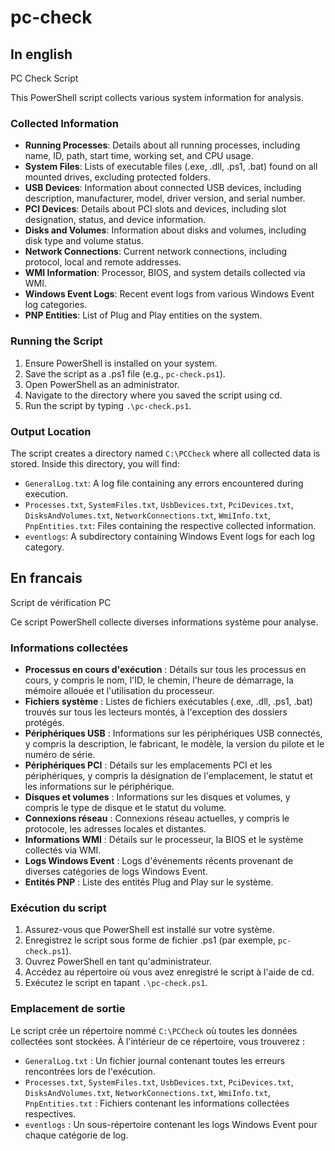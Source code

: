 # pc-check

## In english

PC Check Script

This PowerShell script collects various system information for analysis.

### Collected Information

- **Running Processes**: Details about all running processes, including name, ID, path, start time, working set, and CPU usage.
- **System Files**: Lists of executable files (.exe, .dll, .ps1, .bat) found on all mounted drives, excluding protected folders.
- **USB Devices**: Information about connected USB devices, including description, manufacturer, model, driver version, and serial number.
- **PCI Devices**: Details about PCI slots and devices, including slot designation, status, and device information.
- **Disks and Volumes**: Information about disks and volumes, including disk type and volume status.
- **Network Connections**: Current network connections, including protocol, local and remote addresses.
- **WMI Information**: Processor, BIOS, and system details collected via WMI.
- **Windows Event Logs**: Recent event logs from various Windows Event log categories.
- **PNP Entities**: List of Plug and Play entities on the system.

### Running the Script

1. Ensure PowerShell is installed on your system.
1. Save the script as a .ps1 file (e.g., `pc-check.ps1`).
1. Open PowerShell as an administrator.
1. Navigate to the directory where you saved the script using cd.
1. Run the script by typing `.\pc-check.ps1`.

### Output Location

The script creates a directory named `C:\PCCheck` where all collected data is stored. Inside this directory, you will find:

- `GeneralLog.txt`: A log file containing any errors encountered during execution.
- `Processes.txt`, `SystemFiles.txt`, `UsbDevices.txt`, `PciDevices.txt`, `DisksAndVolumes.txt`, `NetworkConnections.txt`, `WmiInfo.txt`, `PnpEntities.txt`: Files containing the respective collected information.
- `eventlogs`: A subdirectory containing Windows Event logs for each log category.

## En francais

Script de vérification PC

Ce script PowerShell collecte diverses informations système pour analyse.

### Informations collectées

- **Processus en cours d'exécution** : Détails sur tous les processus en cours, y compris le nom, l'ID, le chemin, l'heure de démarrage, la mémoire allouée et l'utilisation du processeur.
- **Fichiers système** : Listes de fichiers exécutables (.exe, .dll, .ps1, .bat) trouvés sur tous les lecteurs montés, à l'exception des dossiers protégés.
- **Périphériques USB** : Informations sur les périphériques USB connectés, y compris la description, le fabricant, le modèle, la version du pilote et le numéro de série.
- **Périphériques PCI** : Détails sur les emplacements PCI et les périphériques, y compris la désignation de l'emplacement, le statut et les informations sur le périphérique.
- **Disques et volumes** : Informations sur les disques et volumes, y compris le type de disque et le statut du volume.
- **Connexions réseau** : Connexions réseau actuelles, y compris le protocole, les adresses locales et distantes.
- **Informations WMI** : Détails sur le processeur, la BIOS et le système collectés via WMI.
- **Logs Windows Event** : Logs d'événements récents provenant de diverses catégories de logs Windows Event.
- **Entités PNP** : Liste des entités Plug and Play sur le système.

### Exécution du script

1. Assurez-vous que PowerShell est installé sur votre système.
1. Enregistrez le script sous forme de fichier .ps1 (par exemple, `pc-check.ps1`).
1. Ouvrez PowerShell en tant qu'administrateur.
1. Accédez au répertoire où vous avez enregistré le script à l'aide de cd.
1. Exécutez le script en tapant `.\pc-check.ps1`.

### Emplacement de sortie

Le script crée un répertoire nommé `C:\PCCheck` où toutes les données collectées sont stockées. À l'intérieur de ce répertoire, vous trouverez :

- `GeneralLog.txt` : Un fichier journal contenant toutes les erreurs rencontrées lors de l'exécution.
- `Processes.txt`, `SystemFiles.txt`, `UsbDevices.txt`, `PciDevices.txt`, `DisksAndVolumes.txt`, `NetworkConnections.txt`, `WmiInfo.txt`, `PnpEntities.txt` : Fichiers contenant les informations collectées respectives.
- `eventlogs` : Un sous-répertoire contenant les logs Windows Event pour chaque catégorie de log.
